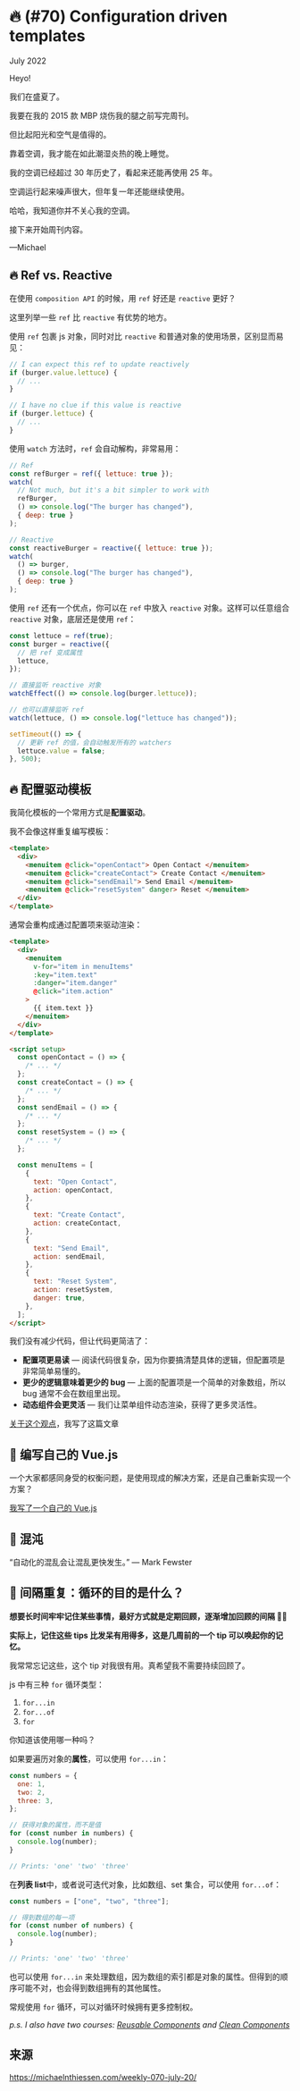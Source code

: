 # 🔥 (#70) Configuration driven templates

July 2022

Heyo!

我们在盛夏了。

我要在我的 2015 款 MBP 烧伤我的腿之前写完周刊。

但比起阳光和空气是值得的。

靠着空调，我才能在如此潮湿炎热的晚上睡觉。

我的空调已经超过 30 年历史了，看起来还能再使用 25 年。

空调运行起来噪声很大，但年复一年还能继续使用。

哈哈，我知道你并不关心我的空调。

接下来开始周刊内容。

—Michael

## 🔥 Ref vs. Reactive

在使用 `composition API` 的时候，用 `ref` 好还是 `reactive` 更好？

这里列举一些 `ref` 比 `reactive` 有优势的地方。

使用 `ref` 包裹 js 对象，同时对比 `reactive` 和普通对象的使用场景，区别显而易见：

```javascript
// I can expect this ref to update reactively
if (burger.value.lettuce) {
  // ...
}

// I have no clue if this value is reactive
if (burger.lettuce) {
  // ...
}
```

使用 `watch` 方法时，`ref` 会自动解构，非常易用：

```javascript
// Ref
const refBurger = ref({ lettuce: true });
watch(
  // Not much, but it's a bit simpler to work with
  refBurger,
  () => console.log("The burger has changed"),
  { deep: true }
);

// Reactive
const reactiveBurger = reactive({ lettuce: true });
watch(
  () => burger,
  () => console.log("The burger has changed"),
  { deep: true }
);
```

使用 `ref` 还有一个优点，你可以在 `ref` 中放入 `reactive` 对象。这样可以任意组合 `reactive` 对象，底层还是使用 `ref`：

```javascript
const lettuce = ref(true);
const burger = reactive({
  // 把 ref 变成属性
  lettuce,
});

// 直接监听 reactive 对象
watchEffect(() => console.log(burger.lettuce));

// 也可以直接监听 ref
watch(lettuce, () => console.log("lettuce has changed"));

setTimeout(() => {
  // 更新 ref 的值，会自动触发所有的 watchers
  lettuce.value = false;
}, 500);
```

## 🔥 配置驱动模板

我简化模板的一个常用方式是**配置驱动**。

我不会像这样重复编写模板：

```html
<template>
  <div>
    <menuitem @click="openContact"> Open Contact </menuitem>
    <menuitem @click="createContact"> Create Contact </menuitem>
    <menuitem @click="sendEmail"> Send Email </menuitem>
    <menuitem @click="resetSystem" danger> Reset </menuitem>
  </div>
</template>
```

通常会重构成通过配置项来驱动渲染：

```html
<template>
  <div>
    <menuitem
      v-for="item in menuItems"
      :key="item.text"
      :danger="item.danger"
      @click="item.action"
    >
      {{ item.text }}
    </menuitem>
  </div>
</template>
```

```html
<script setup>
  const openContact = () => {
    /* ... */
  };
  const createContact = () => {
    /* ... */
  };
  const sendEmail = () => {
    /* ... */
  };
  const resetSystem = () => {
    /* ... */
  };

  const menuItems = [
    {
      text: "Open Contact",
      action: openContact,
    },
    {
      text: "Create Contact",
      action: createContact,
    },
    {
      text: "Send Email",
      action: sendEmail,
    },
    {
      text: "Reset System",
      action: resetSystem,
      danger: true,
    },
  ];
</script>
```

我们没有减少代码，但让代码更简洁了：

- **配置项更易读** — 阅读代码很复杂，因为你要搞清楚具体的逻辑，但配置项是非常简单易懂的。
- **更少的逻辑意味着更少的 bug** — 上面的配置项是一个简单的对象数组，所以 bug 通常不会在数组里出现。
- **动态组件会更灵活** — 我们让菜单组件动态渲染，获得了更多灵活性。

[关于这个观点](http://michaelnthiessen.com/reducing-redundant-repetition)，我写了这篇文章

## 📜 编写自己的 Vue.js

一个大家都感同身受的权衡问题，是使用现成的解决方案，还是自己重新实现一个方案？

[我写了一个自己的 Vue.js](https://www.dopefly.com/techblog/405/I-Wrote-My-Own-Vue-js)

## 💬 混沌

“自动化的混乱会让混乱更快发生。” — Mark Fewster

## 🧠 间隔重复：循环的目的是什么？

**想要长时间牢牢记住某些事情，最好方式就是定期回顾，逐渐增加回顾的间隔 👨‍🔬**

**实际上，记住这些 tips 比发呆有用得多，这是几周前的一个 tip 可以唤起你的记忆。**

我常常忘记这些，这个 tip 对我很有用。真希望我不需要持续回顾了。

js 中有三种 `for` 循环类型：

1. `for...in`
2. `for...of`
3. `for`

你知道该使用哪一种吗？

如果要遍历对象的**属性**，可以使用 `for...in`：

```javascript
const numbers = {
  one: 1,
  two: 2,
  three: 3,
};

// 获得对象的属性，而不是值
for (const number in numbers) {
  console.log(number);
}

// Prints: 'one' 'two' 'three'
```

在**列表 list**中，或者说可迭代对象，比如数组、set 集合，可以使用 `for...of`：

```javascript
const numbers = ["one", "two", "three"];

// 得到数组的每一项
for (const number of numbers) {
  console.log(number);
}

// Prints: 'one' 'two' 'three'
```

也可以使用 `for...in` 来处理数组，因为数组的索引都是对象的属性。但得到的顺序可能不对，也会得到数组拥有的其他属性。

常规使用 `for` 循环，可以对循环时候拥有更多控制权。

_p.s. I also have two courses: [Reusable Components](https://michaelnthiessen.com/reusable-components) and [Clean Components](https://michaelnthiessen.com/clean-components)_

## 来源

https://michaelnthiessen.com/weekly-070-july-20/
